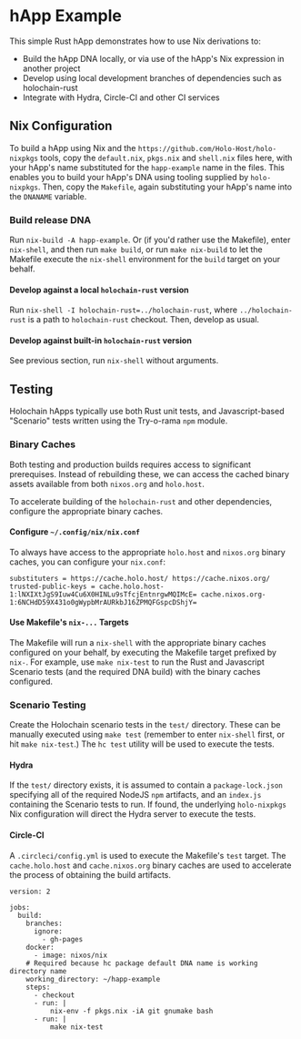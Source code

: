# hApp Example

This simple Rust hApp demonstrates how to use Nix derivations to:
- Build the hApp DNA locally, or via use of the hApp's Nix expression in another project
- Develop using local development branches of dependencies such as holochain-rust
- Integrate with Hydra, Circle-CI and other CI services

## Nix Configuration

To build a hApp using Nix and the `https://github.com/Holo-Host/holo-nixpkgs` tools, copy the
`default.nix`, `pkgs.nix` and `shell.nix` files here, with your hApp's name substituted for the
`happ-example` name in the files.  This enables you to build your hApp's DNA using tooling supplied
by `holo-nixpkgs`.  Then, copy the `Makefile`, again substituting your hApp's name into the
`DNANAME` variable.

### Build release DNA

Run `nix-build -A happ-example`.  Or (if you'd rather use the Makefile), enter `nix-shell`, and then
run `make build`, or run `make nix-build` to let the Makefile execute the `nix-shell` environment
for the `build` target on your behalf.

#### Develop against a local `holochain-rust` version

Run `nix-shell -I holochain-rust=../holochain-rust`, where `../holochain-rust`
is a path to `holochain-rust` checkout. Then, develop as usual.

#### Develop against built-in `holochain-rust` version

See previous section, run `nix-shell` without arguments.

## Testing

Holochain hApps typically use both Rust unit tests, and Javascript-based "Scenario" tests written
using the Try-o-rama `npm` module.

### Binary Caches

Both testing and production builds requires access to significant prerequises.  Instead of
rebuilding these, we can access the cached binary assets available from both `nixos.org` and
`holo.host`.

To accelerate building of the `holochain-rust` and other dependencies, configure the appropriate
binary caches.

#### Configure `~/.config/nix/nix.conf`

To always have access to the appropriate `holo.host` and `nixos.org` binary caches, you can configure your `nix.conf`:

```
substituters = https://cache.holo.host/ https://cache.nixos.org/
trusted-public-keys = cache.holo.host-1:lNXIXtJgS9Iuw4Cu6X0HINLu9sTfcjEntnrgwMQIMcE= cache.nixos.org-1:6NCHdD59X431o0gWypbMrAURkbJ16ZPMQFGspcDShjY=
```

#### Use Makefile's `nix-...` Targets

The Makefile will run a `nix-shell` with the appropriate binary caches configured on your behalf, by
executing the Makefile target prefixed by `nix-`.  For example, use `make nix-test` to run the Rust
and Javascript Scenario tests (and the required DNA build) with the binary caches configured.

### Scenario Testing

Create the Holochain scenario tests in the `test/` directory.  These can be manually executed using
`make test` (remember to enter `nix-shell` first, or hit `make nix-test`.)  The `hc test` utility
will be used to execute the tests.

#### Hydra

If the `test/` directory exists, it is assumed to contain a `package-lock.json` specifying all of
the required NodeJS `npm` artifacts, and an `index.js` containing the Scenario tests to run.  If
found, the underlying `holo-nixpkgs` Nix configuration will direct the Hydra server to execute the
tests.

#### Circle-CI

A `.circleci/config.yml` is used to execute the Makefile's `test` target.  The `cache.holo.host` and
`cache.nixos.org` binary caches are used to accelerate the process of obtaining the build artifacts.

```
version: 2

jobs:
  build:
    branches:
      ignore:
        - gh-pages
    docker:
      - image: nixos/nix
    # Required because hc package default DNA name is working directory name
    working_directory: ~/happ-example
    steps:
      - checkout
      - run: |
          nix-env -f pkgs.nix -iA git gnumake bash
      - run: |
          make nix-test
```

